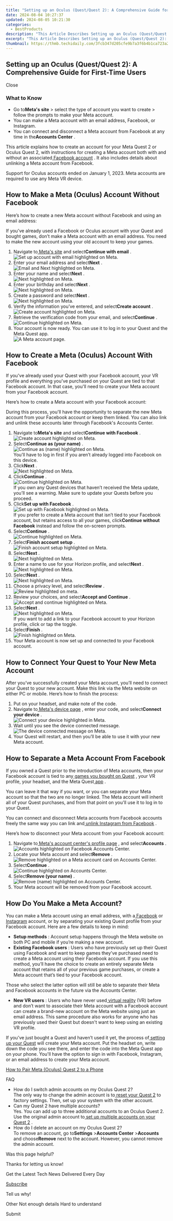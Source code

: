 ```yaml
---
title: "Setting up an Oculus (Quest/Quest 2): A Comprehensive Guide for First-Time Users"
date: 2024-08-04 10:27:37
updated: 2024-08-05 10:21:30
categories:
  - BestProducts
description: "This Article Describes Setting up an Oculus (Quest/Quest 2): A Comprehensive Guide for First-Time Users"
excerpt: "This Article Describes Setting up an Oculus (Quest/Quest 2): A Comprehensive Guide for First-Time Users"
thumbnail: https://thmb.techidaily.com/3fcb347d205cfe9b7a3f6b4b1ca723a231574eb0dba8c64f2b9f80cb0b9c338e.jpg
---
```


## Setting up an Oculus (Quest/Quest 2): A Comprehensive Guide for First-Time Users

Close 

###  What to Know

* Go to**Meta's site** \> select the type of account you want to create > follow the prompts to make your Meta account.
* You can make a Meta account with an email address, Facebook, or Instagram.
* You can connect and disconnect a Meta account from Facebook at any time in the**Accounts Center** .

 This article explains how to create an account for your Meta Quest 2 or Oculus Quest 2, with instructions for creating a Meta account both with and without an associated[ Facebook account](https://www.lifewire.com/how-to-set-up-and-secure-your-facebook-timeline-4686732) . It also includes details about unlinking a Meta account from Facebook.

 Support for Oculus accounts ended on January 1, 2023\. Meta accounts are required to use any Meta VR device.

##  How to Make a Meta (Oculus) Account Without Facebook 

 Here’s how to create a new Meta account without Facebook and using an email address:  

 If you’ve already used a Facebook or Oculus account with your Quest and bought games, don’t make a Meta account with an email address. You need to make the new account using your old account to keep your games.

1. Navigate to[ Meta's site](https://auth.meta.com/) and select**Continue with email** .  
![Set up account with email highlighted on Meta.](https://www.lifewire.com/thmb/XuRASwOf4sPkSunAcTsuqIpZZXk=/1500x0/filters:no_upscale():max_bytes(150000):strip_icc():format(webp)/001_how-to-create-a-meta-oculus-quest-or-quest-2-account-6503595-e37f7afdca86468f8873213251ddabee.jpg)
2. Enter your email address and select**Next** .  
![Email and Next highlighted on Meta.](https://www.lifewire.com/thmb/2QTnPwZdy3TtotlA5-T7ot2ai_c=/1500x0/filters:no_upscale():max_bytes(150000):strip_icc():format(webp)/2-66f5138671284a5e8675c8cc171f1fcc.jpg)
3. Enter your name and select**Next** .  
![Next highlighted on Meta.](https://www.lifewire.com/thmb/3zho0vN0DwVJajuF6yNh7lhytsY=/1500x0/filters:no_upscale():max_bytes(150000):strip_icc():format(webp)/3-b5bff08b1f7d4984b0388e5dac527efa.jpg)
4. Enter your birthday and select**Next** .  
![Next highlighted on Meta.](https://www.lifewire.com/thmb/l2XethUv4dkxOmKX1g9ebP160b0=/1500x0/filters:no_upscale():max_bytes(150000):strip_icc():format(webp)/4-23c16e7b3a6a4ff985c9eeb88fc35df5.jpg)
5. Create a password and select**Next** .  
![Next highlighted on Meta.](https://www.lifewire.com/thmb/yZBHmK0_xpR3kumYCRlTLW2e5MY=/1500x0/filters:no_upscale():max_bytes(150000):strip_icc():format(webp)/5-6595176977494c05b9f40e2e35b3e401.jpg)
6. Verify the information you’ve entered, and select**Create account** .  
![Create account highlighted on Meta.](https://www.lifewire.com/thmb/woj9LZKjFZpaAHG5vAXYME3dJuc=/1500x0/filters:no_upscale():max_bytes(150000):strip_icc():format(webp)/002_how-to-create-a-meta-oculus-quest-or-quest-2-account-6503595-8b458d2656cb42a39a4571c9d1660f9d.jpg)
7. Retrieve the verification code from your email, and select**Continue** .  
![Continue highlighted on Meta.](https://www.lifewire.com/thmb/4yRl1B6vvg0shG08zEqIjYKKH0g=/1500x0/filters:no_upscale():max_bytes(150000):strip_icc():format(webp)/7-01d4792b442b4de2917322affcf21ed8.jpg)
8. Your account is now ready. You can use it to log in to your Quest and the Meta Quest app.  
![A Meta account page.](https://www.lifewire.com/thmb/qLiThRXu4XINzVwZc9mMwDB74uU=/1500x0/filters:no_upscale():max_bytes(150000):strip_icc():format(webp)/8-5d7c84a9927d411590d331f2dadf8d88.jpg)

##  How to Create a Meta (Oculus) Account With Facebook 

 If you've already used your Quest with your Facebook account, your VR profile and everything you've purchased on your Quest are tied to that Facebook account. In that case, you'll need to create your Meta account from your Facebook account.

 Here’s how to create a Meta account with your Facebook account:  

 During this process, you'll have the opportunity to separate the new Meta account from your Facebook account or keep them linked. You can also link and unlink these accounts later through Facebook's Accounts Center.

1. Navigate to**Meta's site** and select**Continue with Facebook** .  
![Create account highlighted on Meta.](https://www.lifewire.com/thmb/HqGcXv4zBqPDCj6DBYSqwQ964TE=/1500x0/filters:no_upscale():max_bytes(150000):strip_icc():format(webp)/003_how-to-create-a-meta-oculus-quest-or-quest-2-account-6503595-eab7d9d2bcf449f09001be376aa8f13e.jpg)
2. Select**Continue as (your name)** .  
![Continue as (name) highlighted on Meta.](https://www.lifewire.com/thmb/D8NiqRTtuFUVSzrRwg9wEIzj2oM=/1500x0/filters:no_upscale():max_bytes(150000):strip_icc():format(webp)/004_how-to-create-a-meta-oculus-quest-or-quest-2-account-6503595-3bd7e79e9ad04dad8fe27b00641a61ea.jpg)  
 You’ll have to log in first if you aren’t already logged into Facebook on this device.
3. Click**Next** .  
![Next highlighted on Meta.](https://www.lifewire.com/thmb/zmGj8zybPk-9VW5o7d3U8t_8E-Q=/1500x0/filters:no_upscale():max_bytes(150000):strip_icc():format(webp)/facebook3-d9a32a66918a491098bca9cb136e3e8a.jpg)
4. Click**Continue** .  
![Continue highlighted on Meta.](https://www.lifewire.com/thmb/Oi141zy51MPw4HUC2F09ht8EC1I=/1500x0/filters:no_upscale():max_bytes(150000):strip_icc():format(webp)/facebook4-b58da739037c4e7595798c749de58dcb.jpg)  
 If you own any Quest devices that haven’t received the Meta update, you’ll see a warning. Make sure to update your Quests before you proceed.
5. Click**Set up with Facebook** .  
![Set up with Facebook highlighted on Meta.](https://www.lifewire.com/thmb/iNB_bIOZMV6vaefXKd6K0Eq75Ag=/1500x0/filters:no_upscale():max_bytes(150000):strip_icc():format(webp)/005_how-to-create-a-meta-oculus-quest-or-quest-2-account-6503595-f61ab21762694f3bb7cc0770f311a8fe.jpg)  
 If you prefer to create a Meta account that isn’t tied to your Facebook account, but retains access to all your games, click**Continue without Facebook** instead and follow the on-screen prompts.
6. Select**Continue** .  
![Continue highlighted on Meta.](https://www.lifewire.com/thmb/Ce2BSRIeI2_RDZGpJm-hAy3r_tQ=/1500x0/filters:no_upscale():max_bytes(150000):strip_icc():format(webp)/facebook6-16ad6a2553b743aba9566b34a42aae3c.jpg)
7. Select**Finish account setup** .  
![Finish account setup highlighted on Meta.](https://www.lifewire.com/thmb/wbhyT7CUpWE8nWCIcJtC_fJOFJg=/1500x0/filters:no_upscale():max_bytes(150000):strip_icc():format(webp)/facebook7-32fedea2920747a1935f821b636945d3.jpg)
8. Select**Next** .  
![Next highlighted on Meta.](https://www.lifewire.com/thmb/G0LKm5VXnVKxQ_r4ljKx2NSox_Q=/1500x0/filters:no_upscale():max_bytes(150000):strip_icc():format(webp)/facebook8-2734df7b0544415a8699afa35f77af6f.jpg)
9. Enter a name to use for your Horizon profile, and select**Next** .  
![Next highlighted on Meta.](https://www.lifewire.com/thmb/WDrCXvuuilJSUs5YeMfhjsscbNc=/1500x0/filters:no_upscale():max_bytes(150000):strip_icc():format(webp)/facebook9-b7e5c30b3d904007b969420920a934d5.jpg)
10. Select**Next** .  
![Next highlighted on Meta.](https://www.lifewire.com/thmb/Uyvewo95TZaj624Jl2lZtTqaV70=/1500x0/filters:no_upscale():max_bytes(150000):strip_icc():format(webp)/facebook10-4c87bebc47d74b1b916d999153a5a682.jpg)
11. Choose a privacy level, and select**Review** .  
![Review highlighted on meta.](https://www.lifewire.com/thmb/NZ2kYXotroGmxnkXZoFwO9GBxmw=/1500x0/filters:no_upscale():max_bytes(150000):strip_icc():format(webp)/006_how-to-create-a-meta-oculus-quest-or-quest-2-account-6503595-60ce546e32d640398be9e321231671e3.jpg)
12. Review your choices, and select**Accept and Continue** .  
![Accept and continue highlighted on Meta.](https://www.lifewire.com/thmb/RW6WU0Si6BgBgXm7bocsol3C2gY=/1500x0/filters:no_upscale():max_bytes(150000):strip_icc():format(webp)/facebook12-acc5c2370b1f41b181c4630529920c4e.jpg)
13. Select**Next** .  
![Next highlighted on Meta.](https://www.lifewire.com/thmb/6EpqV1ZtS7zM-Z0jCznGH5y-MHI=/1500x0/filters:no_upscale():max_bytes(150000):strip_icc():format(webp)/facebook13-1c3be6888d664491bb6de190b75783e5.jpg)  
 If you want to add a link to your Facebook account to your Horizon profile, click or tap the toggle.
14. Select**Finish** .  
![Finish highlighted on Meta.](https://www.lifewire.com/thmb/VRPHe0B-a6tA84ZsFzVmOS_yJQk=/1500x0/filters:no_upscale():max_bytes(150000):strip_icc():format(webp)/facebook14-8a3739a0d7bc45399c04aed3bcfb7028.jpg)
15. Your Meta account is now set up and connected to your Facebook account.

##  How to Connect Your Quest to Your New Meta Account 

 After you’ve successfully created your Meta account, you’ll need to connect your Quest to your new account. Make this link via the Meta website on either PC or mobile. Here’s how to finish the process:  

1. Put on your headset, and make note of the code.
2. Navigate to[ Meta's device page](https://auth.meta.com/device) , enter your code, and select**Connect your device** .  
![Connect your device highlighted in Meta.](https://www.lifewire.com/thmb/uEEfwaVqQ-Wq8TIrTQWn0aydYqY=/1500x0/filters:no_upscale():max_bytes(150000):strip_icc():format(webp)/007_how-to-create-a-meta-oculus-quest-or-quest-2-account-6503595-c2416e2a74534f61b16e9a9f78bc7d05.jpg)
3. Wait until you see the device connected message.  
![The device connected message on Meta.](https://www.lifewire.com/thmb/XHVHOy_gsSwHqL4JqAFM63EChjY=/1500x0/filters:no_upscale():max_bytes(150000):strip_icc():format(webp)/device2-5d18c2ee18b9486c9e242aa3fc70fcfc.jpg)
4. Your Quest will restart, and then you’ll be able to use it with your new Meta account.

##  How to Separate a Meta Account From Facebook 

 If you owned a Quest prior to the introduction of Meta accounts, then your Facebook account is tied to any[ games you bought on Quest](https://www.lifewire.com/buy-games-on-meta-oculus-quest-2-6362981) , your VR profile, your headset, and the Meta Quest[ app](https://www.lifewire.com/what-are-apps-1616114) .

 You can leave it that way if you want, or you can separate your Meta account so that the two are no longer linked. The Meta account will inherit all of your Quest purchases, and from that point on you'll use it to log in to your Quest.

 You can connect and disconnect Meta accounts from Facebook accounts freely the same way you can link and[ unlink Instagram from Facebook](https://www.lifewire.com/unlink-facebook-from-instagram-4428078) .

 Here’s how to disconnect your Meta account from your Facebook account:  

1. Navigate to[ Meta's account center's profile page](https://accountscenter.meta.com/) , and select**Accounts** .  
![Accounts highlighted on Facebook Accounts Center.](https://www.lifewire.com/thmb/PgruU256W2B1U0mb2Q97A33a5Lw=/1500x0/filters:no_upscale():max_bytes(150000):strip_icc():format(webp)/008_how-to-create-a-meta-oculus-quest-or-quest-2-account-6503595-0d2ae5ac76744726a61291fdcca43aec.jpg)
2. Locate your Meta account and select**Remove** .  
![Remove highlighted on a Meta account card on Accounts Center.](https://www.lifewire.com/thmb/7ufXSaEJMHqJten-Ou_lM62XmW8=/1500x0/filters:no_upscale():max_bytes(150000):strip_icc():format(webp)/009_how-to-create-a-meta-oculus-quest-or-quest-2-account-6503595-d8b9872be2de4121b66e3ff65f00fce0.jpg)
3. Select**Continue** .  
![Continue highlighted on Accounts Center.](https://www.lifewire.com/thmb/xlj8yZM-VqVLV1CzFwZrdKGesnE=/1500x0/filters:no_upscale():max_bytes(150000):strip_icc():format(webp)/remove3-4f062fd8e67643c09c41517f2c9efe73.jpg)
4. Select**Remove (your name)** .  
![Remove (name) highlighted on Accounts Center.](https://www.lifewire.com/thmb/N4w3eL9MaOtAY-mUpQx2H5A9eG8=/1500x0/filters:no_upscale():max_bytes(150000):strip_icc():format(webp)/010_how-to-create-a-meta-oculus-quest-or-quest-2-account-6503595-f71157308d6d4d249eed864d07fadea9.jpg)
5. Your Meta account will be removed from your Facebook account.

##  How Do You Make a Meta Account? 

 You can make a Meta account using an email address, with a[ Facebook](https://www.lifewire.com/what-is-facebook-3486391) or[ Instagram](https://www.lifewire.com/what-is-instagram-3486316) account, or by separating your existing Quest profile from your Facebook account. Here are a few details to keep in mind:

* **Setup methods** : Account setup happens through the Meta website on both PC and mobile if you’re making a new account.
* **Existing Facebook users** : Users who have previously set up their Quest using Facebook and want to keep games they’ve purchased need to create a Meta account using their Facebook account. If you use this method, you’ll have the choice to create an entirely separate Meta account that retains all of your previous game purchases, or create a Meta account that’s tied to your Facebook account.

 Those who select the latter option will still be able to separate their Meta and Facebook accounts in the future via the Accounts Center.

* **New VR users** : Users who have never used[ virtual reality](https://www.lifewire.com/virtual-reality-vr-definition-4155090) (VR) before and don’t want to associate their Meta account with a Facebook account can create a brand-new account on the Meta website using just an email address. This same procedure also works for anyone who has previously used their Quest but doesn't want to keep using an existing VR profile.

 If you’ve just bought a Quest and haven’t used it yet, the process of[ setting up your Quest](https://www.lifewire.com/set-up-meta-oculus-quest-2-6363039) will create your Meta account. Put the headset on, write down the code you see there, and enter the code into the Meta Quest app on your phone. You'll have the option to sign in with Facebook, Instagram, or an email address to create your Meta account.

[  How to Pair Meta (Oculus) Quest 2 to a Phone ](https://www.lifewire.com/pair-meta-oculus-quest-2-to-phone-6363094) 

 FAQ

* How do I switch admin accounts on my Oculus Quest 2?  
 The only way to change the admin account is to[ reset your Quest 2](https://www.lifewire.com/factory-reset-oculus-quest-or-oculus-quest-2-5113075) to factory settings. Then, set up your system with the other account.
* Can my Quest 2 have multiple accounts?  
 Yes. You can add up to three additional accounts to an Oculus Quest 2\. Use the original admin account to[ set up multiple accounts on your Quest 2](https://www.lifewire.com/add-multiple-accounts-to-oculus-quest-2-5115935) .
* How do I delete an account on my Oculus Quest 2?  
 To remove an account, go to**Settings** \>**Accounts Center** \>**Accounts** and choose**Remove** next to the account. However, you cannot remove the admin account.

Was this page helpful?

Thanks for letting us know!

 Get the Latest Tech News Delivered Every Day

[ Subscribe ](https://www.lifewire.com/#) 

Tell us why!

 Other  Not enough details  Hard to understand 

 Submit 

<ins class="adsbygoogle"
     style="display:block"
     data-ad-format="autorelaxed"
     data-ad-client="ca-pub-7571918770474297"
     data-ad-slot="1223367746"></ins>



<ins class="adsbygoogle"
     style="display:block"
     data-ad-client="ca-pub-7571918770474297"
     data-ad-slot="8358498916"
     data-ad-format="auto"
     data-full-width-responsive="true"></ins>
